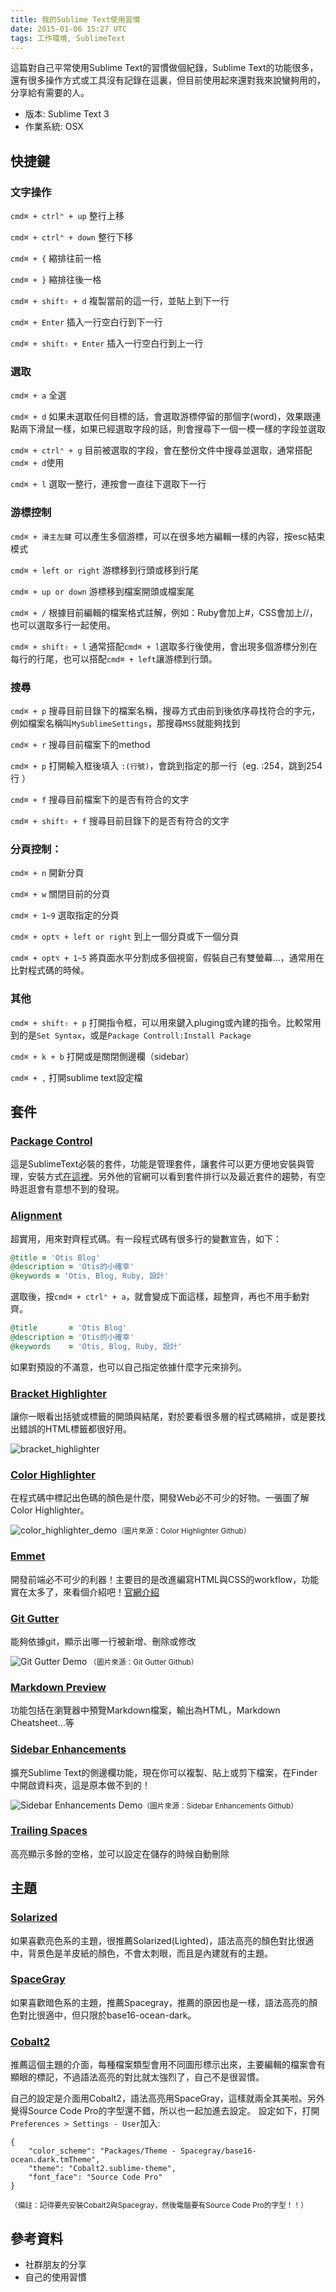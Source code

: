 ```yaml
---
title: 我的Sublime Text使用習慣
date: 2015-01-06 15:27 UTC
tags: 工作環境, SublimeText
---
```


這篇對自己平常使用Sublime Text的習慣做個紀錄，Sublime Text的功能很多，還有很多操作方式或工具沒有記錄在這裏，但目前使用起來還對我來說蠻夠用的，分享給有需要的人。

- 版本: Sublime Text 3
- 作業系統: OSX

## 快捷鍵

### 文字操作

`cmd⌘ + ctrl⌃ + up`
整行上移

`cmd⌘ + ctrl⌃ + down`
整行下移

`cmd⌘ + {`
縮排往前一格

`cmd⌘ + }`
縮排往後一格

`cmd⌘ + shift⇧ + d`
複製當前的這一行，並貼上到下一行

`cmd⌘ + Enter`
插入一行空白行到下一行

`cmd⌘ + shift⇧ + Enter`
插入一行空白行到上一行


### 選取

`cmd⌘ + a`
全選

`cmd⌘ + d`
如果未選取任何目標的話，會選取游標停留的那個字(word)，效果跟連點兩下滑鼠一樣，如果已經選取字段的話，則會搜尋下一個一模一樣的字段並選取

`cmd⌘ + ctrl⌃ + g`
目前被選取的字段，會在整份文件中搜尋並選取，通常搭配`cmd⌘ + d`使用

`cmd⌘ + l`
選取一整行，連按會一直往下選取下一行

### 游標控制
`cmd⌘ + 滑主左鍵`
可以產生多個游標，可以在很多地方編輯一樣的內容，按esc結束模式

`cmd⌘ + left or right`
游標移到行頭或移到行尾

`cmd⌘ + up or down`
游標移到檔案開頭或檔案尾

`cmd⌘ + /`
根據目前編輯的檔案格式註解，例如：Ruby會加上#，CSS會加上//，也可以選取多行一起使用。

`cmd⌘ + shift⇧ + l`
通常搭配`cmd⌘ + l`選取多行後使用，會出現多個游標分別在每行的行尾，也可以搭配`cmd⌘ + left`讓游標到行頭。

### 搜尋

`cmd⌘ + p`
搜尋目前目錄下的檔案名稱，搜尋方式由前到後依序尋找符合的字元，例如檔案名稱叫`MySublimeSettings`，那搜尋`MSS`就能夠找到

`cmd⌘ + r`
搜尋目前檔案下的method

`cmd⌘ + p` 打開輸入框後填入 `:(行號)`，會跳到指定的那一行（eg. :254，跳到254行 ）

`cmd⌘ + f`
搜尋目前檔案下的是否有符合的文字

`cmd⌘ + shift⇧ + f`
搜尋目前目錄下的是否有符合的文字

### 分頁控制：

`cmd⌘ + n`
開新分頁

`cmd⌘ + w`
關閉目前的分頁

`cmd⌘ + 1~9`
選取指定的分頁

`cmd⌘ + opt⌥ + left or right`
到上一個分頁或下一個分頁

`cmd⌘ + opt⌥ + 1~5`
將頁面水平分割成多個視窗，假裝自己有雙螢幕...，通常用在比對程式碼的時候。


### 其他

`cmd⌘ + shift⇧ + p`
打開指令框，可以用來鍵入pluging或內建的指令。比較常用到的是`Set Syntax`，或是`Package Controll:Install Package`

`cmd⌘ + k + b`
打開或是關閉側邊欄（sidebar）

`cmd⌘ + ,`
打開sublime text設定檔



## 套件

### [Package Control][0]
這是SublimeText必裝的套件，功能是管理套件，讓套件可以更方便地安裝與管理，安裝方式[在這裡](https://packagecontrol.io/installation)。另外他的官網可以看到套件排行以及最近套件的趨勢，有空時逛逛會有意想不到的發現。

### [Alignment][1]

超實用，用來對齊程式碼。有一段程式碼有很多行的變數宣告，如下：

~~~ ruby
@title = 'Otis Blog'
@description = 'Otis的小確幸'
@keywords = 'Otis, Blog, Ruby, 設計'
~~~

選取後，按`cmd⌘ + ctrl⌃ + a`，就會變成下面這樣，超整齊，再也不用手動對齊。

~~~ ruby
@title       = 'Otis Blog'
@description = 'Otis的小確幸'
@keywords    = 'Otis, Blog, Ruby, 設計'
~~~

如果對預設的不滿意，也可以自己指定依據什麼字元來排列。

### [Bracket Highlighter][2]

讓你一眼看出括號或標籤的開頭與結尾，對於要看很多層的程式碼縮排，或是要找出錯誤的HTML標籤都很好用。

![bracket_highlighter](/images/sublime-intro/bracket_highlighter.png)

### [Color Highlighter][3]

在程式碼中標記出色碼的顏色是什麼，開發Web必不可少的好物。一張圖了解Color Highlighter。

![color_highlighter_demo](https://camo.githubusercontent.com/e13f5346a650e7e3fc2269fd4de3904d78c8fd1e/687474703a2f2f692e696d6775722e636f6d2f55506d456b30392e706e67)<small>（圖片來源：Color Highlighter Github）</small>

### [Emmet][4]
開發前端必不可少的利器！主要目的是改進編寫HTML與CSS的workflow，功能實在太多了，來看個介紹吧！[官網介紹](http://docs.emmet.io/)

### [Git Gutter][5]
能夠依據git，顯示出哪一行被新增、刪除或修改

![Git Gutter Demo](https://camo.githubusercontent.com/272854f332fd374f50a58060615af911b9798fbc/68747470733a2f2f7261772e6769746875622e636f6d2f6a69736161636b732f4769744775747465722f6d61737465722f73637265656e73686f742e706e67 "Git Gutter Demo")
<small>（圖片來源：Git Gutter Github）</small>

### [Markdown Preview][6]
功能包括在瀏覽器中預覽Markdown檔案，輸出為HTML，Markdown Cheatsheet...等

### [Sidebar Enhancements][7]
擴充Sublime Text的側邊欄功能，現在你可以複製、貼上或剪下檔案，在Finder中開啟資料夾，這是原本做不到的！

![Sidebar Enhancements Demo](https://camo.githubusercontent.com/9c427039fb2e97570edf760c4abeaf43d208f702/687474703a2f2f646c2e64726f70626f782e636f6d2f752f34333539363434392f7469746f2f7375626c696d652f536964654261722f73637265656e73686f742e706e67 "Sidebar Enhancements Demo")<small>（圖片來源：Sidebar Enhancements Github）</small>

### [Trailing Spaces][8]
高亮顯示多餘的空格，並可以設定在儲存的時候自動刪除

## 主題

### [Solarized](http://ethanschoonover.com/solarized)
如果喜歡亮色系的主題，很推薦Solarized(Lighted)，語法高亮的顏色對比很適中，背景色是羊皮紙的顏色，不會太刺眼，而且是內建就有的主題。

### [SpaceGray](https://github.com/kkga/spacegray)
如果喜歡暗色系的主題，推薦Spacegray，推薦的原因也是一樣，語法高亮的顏色對比很適中，但只限於base16-ocean-dark。

### [Cobalt2](https://github.com/wesbos/cobalt2)
推薦這個主題的介面，每種檔案類型會用不同圖形標示出來，主要編輯的檔案會有顯眼的標記，不過語法高亮的對比就太強烈了，自己不是很習慣。

自己的設定是介面用Cobalt2，語法高亮用SpaceGray，這樣就兩全其美啦。另外覺得Source Code Pro的字型還不錯，所以也一起加進去設定。
設定如下，打開`Preferences > Settings - User`加入:

~~~
{
    "color_scheme": "Packages/Theme - Spacegray/base16-ocean.dark.tmTheme",
    "theme": "Cobalt2.sublime-theme",
    "font_face": "Source Code Pro"
}
~~~
<small>（備註：記得要先安裝Cobalt2與Spacegray，然後電腦要有Source Code Pro的字型！！）</small>

## 參考資料
- 社群朋友的分享
- 自己的使用習慣


[0]:https://packagecontrol.io/
[1]:https://github.com/wbond/sublime_alignment
[2]:https://github.com/facelessuser/BracketHighlighter
[3]:https://github.com/Monnoroch/ColorHighlighter
[4]:https://github.com/sergeche/emmet-sublime#readme
[5]:https://github.com/jisaacks/GitGutter
[6]:https://github.com/revolunet/sublimetext-markdown-preview
[7]:https://github.com/titoBouzout/SideBarEnhancements
[8]:https://github.com/SublimeText/TrailingSpaces
